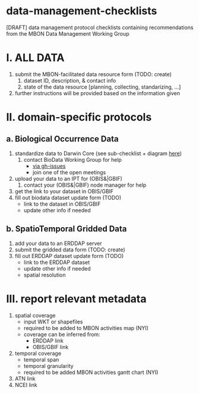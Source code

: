 # data-management-checklists
[DRAFT] data management protocol checklists containing recommendations from the MBON Data Management Working Group

# I. ALL DATA
1. submit the MBON-facilitated data resource form (TODO: create)
    1. dataset ID, description, & contact info
    1. state of the data resource [planning, collecting, standarizing, ...]
1. further instructions will be provided based on the information given

# II. domain-specific protocols

## a. Biological Occurrence Data
1. standardize data to Darwin Core (see sub-checklist + diagram [here](https://github.com/ioos/bio_mobilization_workshop/pull/28))
    1. contact BioData Working Group for help
       * [via gh-issues](https://github.com/ioos/bio_data_guide/issues)
       * join one of the open meetings
1. upload your data to an IPT for (OBIS&|GBIF)
    1. contact your (OBIS&|GBIF) node manager for help
1. get the link to your dataset in OBIS/GBIF
1. fill out biodata dataset update form (TODO)
    * link to the dataset in OBIS/GBIF
    * update other info if needed

## b. SpatioTemporal Gridded Data
1. add your data to an ERDDAP server
1. submit the gridded data form (TODO: create)
1. fill out ERDDAP dataset update form (TODO)
    * link to the ERDDAP dataset
    * update other info if needed
    * spatial resolution

# III. report relevant metadata
1. spatial coverage
    * input WKT or shapefiles 
    * required to be added to MBON activities map (NYI)
    * coverage can be inferred from:
        * ERDDAP link
        * OBIS/GBIF link
1. temporal coverage
    * temporal span
    * temporal granularity
    * required to be added MBON activities gantt chart (NYI)
1. ATN link
2. NCEI link
